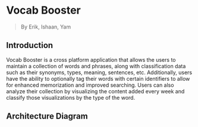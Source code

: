 # Vocab Booster
> By Erik, Ishaan, Yam

## Introduction
Vocab Booster is a cross platform application that allows the users to maintain a collection of words and phrases, along with classification data such as their synonyms, types, meaning, sentences, etc. Additionally, users have the ability to optionally tag their words with certain identifiers to allow for enhanced memorization and improved searching. Users can also analyze their collection by visualizing the content added every week and classify those visualizations by the type of the word.

## Architecture Diagram
